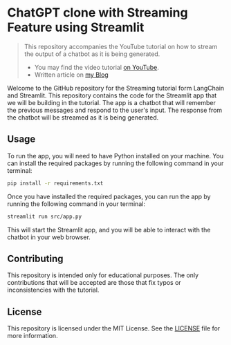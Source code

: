 # ChatGPT clone with Streaming Feature using Streamlit

>This repository accompanies the YouTube tutorial on how to stream the output of a chatbot as it is being generated. 
>- You may find the video tutorial [on YouTube](https://youtu.be/zKGeRWjJlTU).
>- Written article on [my Blog](https://alejandro-ao.com/how-to-use-streaming-in-langchain-and-streamlit/)


Welcome to the GitHub repository for the Streaming tutorial form LangChain and Streamlit. This repository contains the code for the Streamlit app that we will be building in the tutorial. The app is a chatbot that will remember the previous messages and respond to the user's input. The response from the chatbot will be streamed as it is being generated.

## Usage

To run the app, you will need to have Python installed on your machine. You can install the required packages by running the following command in your terminal:

```bash
pip install -r requirements.txt
```

Once you have installed the required packages, you can run the app by running the following command in your terminal:

```bash
streamlit run src/app.py
```

This will start the Streamlit app, and you will be able to interact with the chatbot in your web browser.

## Contributing

This repository is intended only for educational purposes. The only contributions that will be accepted are those that fix typos or inconsistencies with the tutorial. 

## License

This repository is licensed under the MIT License. See the [LICENSE](./LICENCE.md) file for more information.
